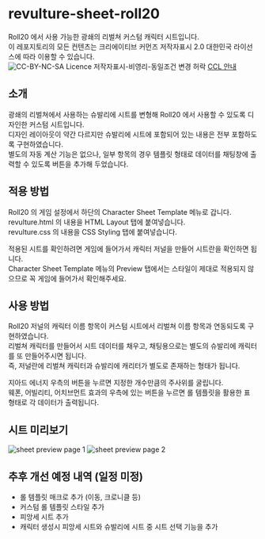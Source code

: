 # revulture-sheet-roll20
Roll20 에서 사용 가능한 광쇄의 리벌쳐 커스텀 캐릭터 시트입니다.  
이 레포지토리의 모든 컨텐츠는 크리에이티브 커먼즈 저작자표시 2.0 대한민국 라이선스에 따라 이용할 수 있습니다.  
![CC-BY-NC-SA Licence](https://i.creativecommons.org/l/by-nc-sa/3.0/88x31.png) 
저작자표시-비영리-동일조건 변경 허락 [CCL 안내](http://ccl.cckorea.org/about/)

## 소개
광쇄의 리벌쳐에서 사용하는 슈발리에 시트를 변형해 Roll20 에서 사용할 수 있도록 디자인한 커스텀 시트입니다.  
디자인 레이아웃이 약간 다르지만 슈발리에 시트에 포함되어 있는 내용은 전부 포함하도록 구현하였습니다.  
별도의 자동 계산 기능은 없으나, 일부 항목의 경우 템플릿 형태로 데이터를 채팅창에 출력할 수 있도록 버튼을 추가해 두었습니다.  

## 적용 방법
Roll20 의 게임 설정에서 하단의 Character Sheet Template 메뉴로 갑니다.  
revulture.html 의 내용을 HTML Layout 탭에 붙여넣습니다.  
revulture.css 의 내용을 CSS Styling 탭에 붙여넣습니다.

적용된 시트를 확인하려면 게임에 들어가서 캐릭터 저널을 만들어 시트란을 확인하면 됩니다.  
Character Sheet Template 메뉴의 Preview 탭에서는 스타일이 제대로 적용되지 않으므로 꼭 게임에 들어가서 확인해주세요.

## 사용 방법
Roll20 저널의 캐릭터 이름 항목이 커스텀 시트에서 리벌쳐 이름 항목과 연동되도록 구현하였습니다.  
리벌쳐 캐릭터를 만들어서 시트 데이터를 채우고, 채팅용으로는 별도의 슈발리에 캐릭터를 또 만들어주시면 됩니다.  
즉, 저널란에 리벌쳐 캐릭터과 슈발리에 캐리터가 별도로 존재하는 형태가 됩니다.

지아드 에너지 우측의 버튼을 누르면 지정한 개수만큼의 주사위를 굴립니다.  
웨폰, 어빌리티, 어치브먼트 효과의 우측에 있는 버튼을 누르면 롤 템플릿을 활용한 표 형태로 각 데이터가 출력됩니다.

## 시트 미리보기
![sheet preview page 1](https://i.imgur.com/9uhDAKs.png)
![sheet preview page 2](https://i.imgur.com/w5AmSOE.png)

## 추후 개선 예정 내역 (일정 미정)
* 롤 템플릿 매크로 추가 (이동, 크로니클 등)
* 커스텀 롤 템플릿 스타일 추가
* 피앙세 시트 추가
* 캐릭터 생성시 피앙세 시트와 슈발리에 시트 중 시트 선택 기능을 추가
